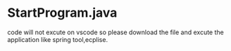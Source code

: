 # StartProgram.java
code will not excute on vscode so please download the file and excute the application like spring  tool,ecplise.
